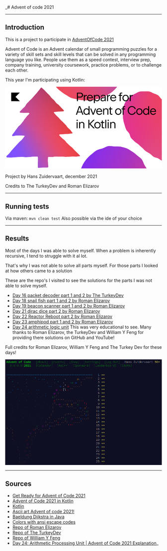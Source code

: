 _# Advent of code 2021

---

## Introduction

This is a project to participate in [AdventOfCode 2021](https://adventofcode.com/2021)

Advent of Code is an Advent calendar of small programming puzzles for a variety of skill sets and skill levels that can
be solved in any programming language you like. People use them as a speed contest, interview prep, company training,
university coursework, practice problems, or to challenge each other.

This year I'm participating using Kotlin:

![prepare](src/main/resources/img.png)

Project by Hans Zuidervaart, december 2021

Credits to The TurkeyDev and Roman Elizarov

---

## Running tests

Via maven: `mvn clean test`
Also possible via the ide of your choice

---

## Results

Most of the days I was able to solve myself. When a problem is inherently recursive, I tend to struggle with it al lot.

That's why I was not able to solve all parts myself. For those parts I looked at how others came to a solution

These are the repo's I visited to see the solutions for the parts I was not able to solve myself.

- [Day 16 packet decoder part 1 and 2 by The TurkeyDev](https://github.com/TheTurkeyDev/Advent-of-Code-2021/blob/main/src/dev/theturkey/aoc.seastories/Day16.java)
- [Day 18 snail fish part 1 and 2 by Roman Elizarov](https://github.com/elizarov/AdventOfCode2021/blob/main/src/Day18.kt)
- [Day 19 beacon scanner part 1 and 2 by Roman Elizarov](https://github.com/elizarov/AdventOfCode2021/blob/main/src/Day19_fast.kt)
- [Day 21 dirac dice part 2 by Roman Elizarov](https://github.com/elizarov/AdventOfCode2021/blob/main/src/Day21_2.kt)
- [Day 22 Reactor Reboot part 2 by Roman Elizarov](https://github.com/elizarov/AdventOfCode2021/blob/main/src/Day22_2.kt)
- [Day 23 amphipod part 1 and 2 by Roman Elizarov](https://github.com/elizarov/AdventOfCode2021/blob/main/src/Day23_2.kt)
- [Day 24 arithmetic logic unit](https://github.com/womogenes/AoC-2021-Solutions/tree/main/day_24)
  This was very educational to see. Many thanks to Roman Elizarov, the TurkeyDev and William Y Feng for providing there
  solutions on GitHub and YouTube!

Full credits for Roman Elizarov, William Y Feng and The Turkey Dev for these days!

![End result](endresult.png)

---

## Sources

- [Get Ready for Advent of Code 2021](https://www.youtube.com/watch?v=6-XSehwRgSY)
- [Advent of Code 2021 in Kotlin](https://blog.jetbrains.com/kotlin/2021/11/advent-of-code-2021-in-kotlin/)
- [Kotlin](https://kotlinlang.org/)
- [Ascii art Advent of code 2021!](http://patorjk.com/software/taag/#p=display&f=Cursive&t=Advent%20of%20code%202021!)
- [Baeldung Dijkstra in Java](https://www.baeldung.com/java-dijkstra)
- [Colors with ansi escape codes](https://www.lihaoyi.com/post/BuildyourownCommandLinewithANSIescapecodes.html)
- [Repo of Roman Elizarov](https://github.com/elizarov/AdventOfCode2021)
- [Repo of The TurkeyDev](https://github.com/TheTurkeyDev/Advent-of-Code-2021)
- [Repo of William Y Feng](https://github.com/womogenes/AoC-2021-Solutions)
- [Day 24: Arithmetic Processing Unit | Advent of Code 2021 Explanation](https://www.youtube.com/watch?v=Eswmo7Y7C4U)_
